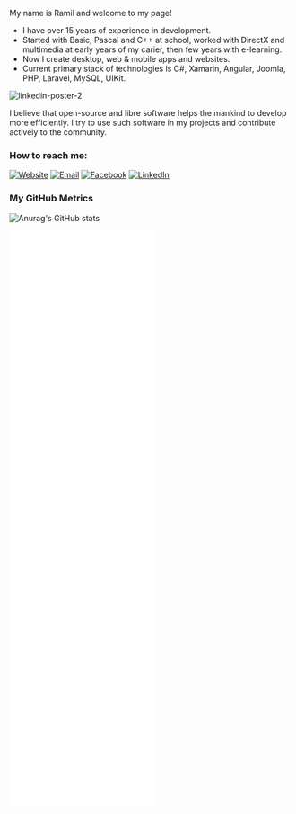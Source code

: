 My name is Ramil and welcome to my page!
  
- I have over 15 years of experience in development.
- Started with Basic, Pascal and C++ at school, worked with DirectX and multimedia at early years of my carier, then few years with e-learning. 
- Now I create desktop, web & mobile apps and websites. 
- Current primary stack of technologies is C#, Xamarin, Angular, Joomla, PHP, Laravel, MySQL, UIKit.

![linkedin-poster-2](https://user-images.githubusercontent.com/16267156/168695092-f069bafd-591d-4204-9962-2716a4135319.jpg)

I believe that open-source and libre software helps the mankind to develop more efficiently. I try to use such software in my projects and contribute actively to the community.

### How to reach me:

[![Website](https://img.shields.io/static/v1?label=&message=Website&color=black&style=for-the-badge)](https://walitoff.com)
[![Email](https://img.shields.io/static/v1?label=&message=Email&color=blueviolet&style=for-the-badge)](mailto:ramil@walitoff.com)
[![Facebook](https://img.shields.io/badge/Facebook-%231877F2.svg?style=for-the-badge&logo=Facebook&logoColor=white)](https://www.facebook.com/ramil.valitov/)
[![LinkedIn](https://img.shields.io/badge/linkedin-%230077B5.svg?style=for-the-badge&logo=linkedin&logoColor=white)](https://www.linkedin.com/in/ramilvalitov/)

### My GitHub Metrics
![Anurag's GitHub stats](https://github-readme-stats.vercel.app/api?username=rvalitov&count_private=true&theme=buefy)

![Metrics](/github-metrics.svg)

<!--
**rvalitov/rvalitov** is a ✨ _special_ ✨ repository because its `README.md` (this file) appears on your GitHub profile.

Here are some ideas to get you started:

- 🔭 I’m currently working on ...
- 🌱 I’m currently learning ...
- 👯 I’m looking to collaborate on ...
- 🤔 I’m looking for help with ...
- 💬 Ask me about ...
- 📫 How to reach me: ...
- 😄 Pronouns: ...
- ⚡ Fun fact: ...
-->

